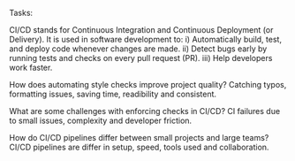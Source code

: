 Tasks:

CI/CD stands for Continuous Integration and Continuous Deployment (or Delivery).
It is used in software development to:
i) Automatically build, test, and deploy code whenever changes are made.
ii) Detect bugs early by running tests and checks on every pull request (PR).
iii) Help developers work faster.

How does automating style checks improve project quality?
Catching typos, formatting issues, saving time, readibility and consistent.

What are some challenges with enforcing checks in CI/CD?
CI failures due to small issues, complexity and developer friction.

How do CI/CD pipelines differ between small projects and large teams?
CI/CD pipelines are differ in setup, speed, tools used and collaboration.